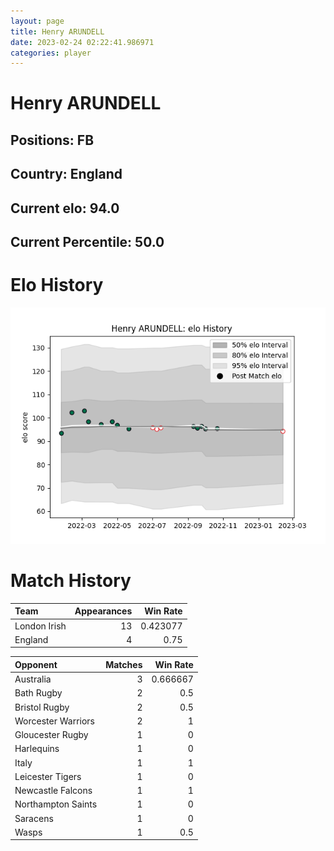 ```yaml
---  
layout: page  
title: Henry ARUNDELL  
date: 2023-02-24 02:22:41.986971  
categories: player  
---
```

# Henry ARUNDELL

## Positions: FB

## Country: England

## Current elo: 94.0

## Current Percentile: 50.0

# Elo History


![elo history](history_HenryARUNDELL.png)
# Match History


| Team         |   Appearances |   Win Rate |
|:-------------|--------------:|-----------:|
| London Irish |            13 |   0.423077 |
| England      |             4 |   0.75     |

| Opponent           |   Matches |   Win Rate |
|:-------------------|----------:|-----------:|
| Australia          |         3 |   0.666667 |
| Bath Rugby         |         2 |   0.5      |
| Bristol Rugby      |         2 |   0.5      |
| Worcester Warriors |         2 |   1        |
| Gloucester Rugby   |         1 |   0        |
| Harlequins         |         1 |   0        |
| Italy              |         1 |   1        |
| Leicester Tigers   |         1 |   0        |
| Newcastle Falcons  |         1 |   1        |
| Northampton Saints |         1 |   0        |
| Saracens           |         1 |   0        |
| Wasps              |         1 |   0.5      |